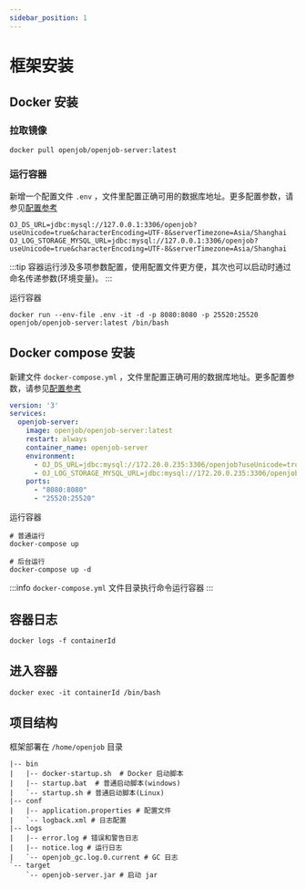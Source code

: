 ```yaml
---
sidebar_position: 1
---
```


# 框架安装

## Docker 安装

### 拉取镜像

```shell
docker pull openjob/openjob-server:latest
```

### 运行容器

新增一个配置文件 `.env`
，文件里配置正确可用的数据库地址。更多配置参数，请参见[配置参考](/docs/developer-guide/config-reference/server)

```shell
OJ_DS_URL=jdbc:mysql://127.0.0.1:3306/openjob?useUnicode=true&characterEncoding=UTF-8&serverTimezone=Asia/Shanghai
OJ_LOG_STORAGE_MYSQL_URL=jdbc:mysql://127.0.0.1:3306/openjob?useUnicode=true&characterEncoding=UTF-8&serverTimezone=Asia/Shanghai
```

:::tip
容器运行涉及多项参数配置，使用配置文件更方便，其次也可以启动时通过命名传递参数(环境变量)。
:::

运行容器

```shell
docker run --env-file .env -it -d -p 8080:8080 -p 25520:25520 openjob/openjob-server:latest /bin/bash
```

## Docker compose 安装

新建文件 `docker-compose.yml`
，文件里配置正确可用的数据库地址。更多配置参数，请参见[配置参考](/docs/developer-guide/config-reference/server)

```yaml
version: '3'
services:
  openjob-server:
    image: openjob/openjob-server:latest
    restart: always
    container_name: openjob-server
    environment:
      - OJ_DS_URL=jdbc:mysql://172.20.0.235:3306/openjob?useUnicode=true&characterEncoding=UTF-8&serverTimezone=Asia/Shanghai
      - OJ_LOG_STORAGE_MYSQL_URL=jdbc:mysql://172.20.0.235:3306/openjob?useUnicode=true&characterEncoding=UTF-8&serverTimezone=Asia/Shanghai
    ports:
      - "8080:8080"
      - "25520:25520"
```

运行容器

```shell
# 普通运行
docker-compose up

# 后台运行
docker-compose up -d
```

:::info
`docker-compose.yml` 文件目录执行命令运行容器
:::

## 容器日志

```shell
docker logs -f containerId
```

## 进入容器

```shell
docker exec -it containerId /bin/bash
```

## 项目结构

框架部署在 `/home/openjob` 目录

```shell
|-- bin
|   |-- docker-startup.sh  # Docker 启动脚本
|   |-- startup.bat  # 普通启动脚本(windows)
|   `-- startup.sh # 普通启动脚本(Linux)
|-- conf
|   |-- application.properties # 配置文件
|   `-- logback.xml # 日志配置
|-- logs
|   |-- error.log # 错误和警告日志
|   |-- notice.log # 运行日志
|   `-- openjob_gc.log.0.current # GC 日志
`-- target
    `-- openjob-server.jar # 启动 jar
```
